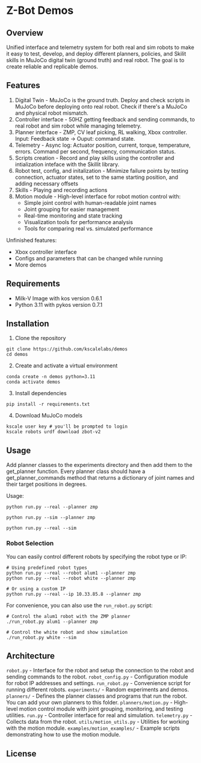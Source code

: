# Z-Bot Demos

## Overview

Unified interface and telemetry system for both real and sim robots to make it easy to test, develop, and deploy different planners, policies, and Skilit skills in MuJoCo digital twin (ground truth) and real robot. The goal is to create reliable and replicable demos.


## Features

1. Digital Twin - MuJoCo is the ground truth. Deploy and check scripts in MuJoCo before deploying onto real robot. Check if there's a MuJoCo and physical robot mismatch.
2. Controller interface - 50HZ getting feedback and sending commands, to real robot and sim robot while managing telemetry.
3. Planner interface - ZMP, CV leaf picking, RL walking, Xbox controller. Input: Feedback state -> Ouput: command state.
4. Telemetry - Async log: Actuator position, current, torque, temperature, errors. Command per second, frequency, communication status.
5. Scripts creation - Record and play skills using the controller and intialization inteface with the Skillit library. 
6. Robot test, config, and initalization - Minimize failure points by testing connection, actuator states, set to the same starting position, and adding necessary offsets
7. Skills - Playing and recording actions
8. Motion module - High-level interface for robot motion control with:
   - Simple joint control with human-readable joint names
   - Joint grouping for easier management
   - Real-time monitoring and state tracking
   - Visualization tools for performance analysis
   - Tools for comparing real vs. simulated performance

Unfinished features:
- Xbox controller interface
- Configs and parameters that can be changed while running
- More demos

## Requirements

- Milk-V Image with kos version 0.6.1
- Python 3.11 with pykos version 0.7.1


## Installation
1. Clone the repository
```
git clone https://github.com/kscalelabs/demos
cd demos
```
2. Create and activate a virtual environment
```
conda create -n demos python=3.11
conda activate demos
```

3. Install dependencies
```
pip install -r requirements.txt
```

4. Download MuJoCo models
```
kscale user key # you'll be prompted to login
kscale robots urdf download zbot-v2
```

## Usage

Add planner classes to the experiments directory and then add them to the get_planner function. Every planner class should have a get_planner_commands method that returns a dictionary of joint names and their target positions in degrees.

Usage:
```
python run.py --real --planner zmp

python run.py --sim --planner zmp 

python run.py --real --sim 
```

### Robot Selection

You can easily control different robots by specifying the robot type or IP:

```
# Using predefined robot types
python run.py --real --robot alum1 --planner zmp
python run.py --real --robot white --planner zmp

# Or using a custom IP
python run.py --real --ip 10.33.85.8 --planner zmp
```

For convenience, you can also use the `run_robot.py` script:

```
# Control the alum1 robot with the ZMP planner
./run_robot.py alum1 --planner zmp

# Control the white robot and show simulation
./run_robot.py white --sim
```


## Architecture
`robot.py` - Interface for the robot and setup the connection to the robot and sending commands to the robot.
`robot_config.py` - Configuration module for robot IP addresses and settings.
`run_robot.py` - Convenience script for running different robots.
`experiments/` - Random experiments and demos.
`planners/` - Defines the planner classes and programs that run the robot. You can add your own planners to this folder.
`planners/motion.py` - High-level motion control module with joint grouping, monitoring, and testing utilities.
`run.py` - Controller interface for real and simulation.
`telemetry.py` - Collects data from the robot.
`utils/motion_utils.py` - Utilities for working with the motion module.
`examples/motion_examples/` - Example scripts demonstrating how to use the motion module.


## License
